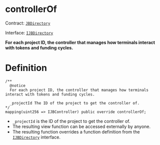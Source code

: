 # controllerOf

Contract: [`JBDirectory`](/protocol/api/contracts/jbdirectory/README.md/)​‌

Interface: [`IJBDirectory`](/protocol/api/interfaces/ijbdirectory.md)

**For each project ID, the controller that manages how terminals interact with tokens and funding cycles.**

# Definition

```solidity
/** 
  @notice 
  For each project ID, the controller that manages how terminals interact with tokens and funding cycles.

  _projectId The ID of the project to get the controller of.
*/
mapping(uint256 => IJBController) public override controllerOf;
```

* `_projectId` is the ID of the project to get the controller of.
* The resulting view function can be accessed externally by anyone.
* The resulting function overrides a function definition from the [`IJBDirectory`](/protocol/api/interfaces/ijbdirectory.md) interface.
